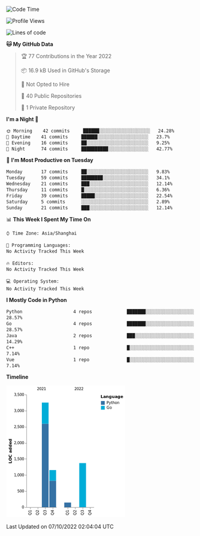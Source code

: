 <!--START_SECTION:waka-->
![Code Time](http://img.shields.io/badge/Code%20Time-0%20secs-blue)

![Profile Views](http://img.shields.io/badge/Profile%20Views-0-blue)

![Lines of code](https://img.shields.io/badge/From%20Hello%20World%20I%27ve%20Written-6%20Thousand%20lines%20of%20code-blue)

**🐱 My GitHub Data** 

> 🏆 77 Contributions in the Year 2022
 > 
> 📦 16.9 kB Used in GitHub's Storage 
 > 
> 🚫 Not Opted to Hire
 > 
> 📜 40 Public Repositories 
 > 
> 🔑 1 Private Repository 
 > 
**I'm a Night 🦉** 

```text
🌞 Morning    42 commits     ██████░░░░░░░░░░░░░░░░░░░   24.28% 
🌆 Daytime    41 commits     ██████░░░░░░░░░░░░░░░░░░░   23.7% 
🌃 Evening    16 commits     ██░░░░░░░░░░░░░░░░░░░░░░░   9.25% 
🌙 Night      74 commits     ██████████░░░░░░░░░░░░░░░   42.77%

```
📅 **I'm Most Productive on Tuesday** 

```text
Monday       17 commits     ██░░░░░░░░░░░░░░░░░░░░░░░   9.83% 
Tuesday      59 commits     ████████░░░░░░░░░░░░░░░░░   34.1% 
Wednesday    21 commits     ███░░░░░░░░░░░░░░░░░░░░░░   12.14% 
Thursday     11 commits     █░░░░░░░░░░░░░░░░░░░░░░░░   6.36% 
Friday       39 commits     █████░░░░░░░░░░░░░░░░░░░░   22.54% 
Saturday     5 commits      ░░░░░░░░░░░░░░░░░░░░░░░░░   2.89% 
Sunday       21 commits     ███░░░░░░░░░░░░░░░░░░░░░░   12.14%

```


📊 **This Week I Spent My Time On** 

```text
⌚︎ Time Zone: Asia/Shanghai

💬 Programming Languages: 
No Activity Tracked This Week

🔥 Editors: 
No Activity Tracked This Week

💻 Operating System: 
No Activity Tracked This Week

```

**I Mostly Code in Python** 

```text
Python                   4 repos             ███████░░░░░░░░░░░░░░░░░░   28.57% 
Go                       4 repos             ███████░░░░░░░░░░░░░░░░░░   28.57% 
Java                     2 repos             ███░░░░░░░░░░░░░░░░░░░░░░   14.29% 
C++                      1 repo              █░░░░░░░░░░░░░░░░░░░░░░░░   7.14% 
Vue                      1 repo              █░░░░░░░░░░░░░░░░░░░░░░░░   7.14%

```


**Timeline**

![Chart not found](https://raw.githubusercontent.com/souloss/souloss/master/charts/bar_graph.png) 


 Last Updated on 07/10/2022 02:04:04 UTC
<!--END_SECTION:waka-->


<!-- ### :zap: GitHub Stats

<p align="center">&nbsp;<img align="center" src="https://github-readme-stats.vercel.app/api?username=souloss&show_icons=true&hide_border=true&show_owner=true&title_color=FFFF00&theme=dark&layout=compact" /><br>
<img align="center" src="https://github-readme-streak-stats.herokuapp.com/?user=souloss&theme=radical&custom_title=streak-stats&hide_border=true&layout=compact" /><br>
<img align="center" src="https://github-profile-summary-cards.vercel.app/api/cards/profile-details?username=souloss&theme=dracula" />
</p>

### :zap: Most used languages ❤️

<p align="center">&nbsp;<img src= "https://github-readme-stats.vercel.app/api/top-langs/?username=souloss&layout=compact&hide=html&theme=dracula&hide_border=true"><br>
<a href="https://github.com/ryo-ma/github-profile-trophy" target="_blank">
    <img src= "https://github-profile-summary-cards.vercel.app/api/cards/repos-per-language?username=souloss&theme=dracula" alt=""><br>
    <img src= "https://github-profile-summary-cards.vercel.app/api/cards/most-commit-language?username=souloss&theme=dracula">
</a>
</p>

![souloss's github activity graph](https://activity-graph.herokuapp.com/graph?username=souloss&theme=dracula&layout=compact&title_color=FF69B4&hide_border=true&area=true) -->

<!--
**wtichc/souloss** is a ✨ _special_ ✨ repository because its `README.md` (this file) appears on your GitHub profile.
Here are some ideas to get you started:
- 🔭 I’m currently working on ...
- 🌱 I’m currently learning ...
- 👯 I’m looking to collaborate on ...
- 🤔 I’m looking for help with ...
- 💬 Ask me about ...
- 📫 How to reach me: ...
- 😄 Pronouns: ...
- ⚡ Fun fact: ...
-->
